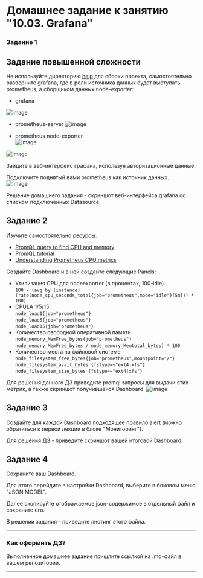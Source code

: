 # Домашнее задание к занятию "10.03. Grafana"
### Задание 1  
## Задание повышенной сложности  

Не используйте директорию [help](https://github.com/AlekseyDrobnyi/netology_devops/tree/main/10.3/help) для сборки проекта, самостоятельно разверните grafana, где в 
роли источника данных будет выступать prometheus, а сборщиком данных node-exporter:
- grafana  

![image](https://user-images.githubusercontent.com/99823951/213972209-6070ad5a-f80e-4c9e-803e-cb8840272eb7.png)

- prometheus-server
![image](https://user-images.githubusercontent.com/99823951/213914539-3d24eeb1-22a0-4f23-942d-76f1ca965068.png)


- prometheus node-exporter  
![image](https://user-images.githubusercontent.com/99823951/213914910-1b97a62e-e8a7-420f-8e59-0ec424bc85c1.png)

![image](https://user-images.githubusercontent.com/99823951/213915160-2a6931ac-110f-4087-8222-9b54ed04374e.png)


Зайдите в веб-интерфейс графана, используя авторизационные данные.

Подключите поднятый вами prometheus как источник данных.  
![image](https://user-images.githubusercontent.com/99823951/213973675-f63b1275-074e-4457-96f1-1a61fa90e63b.png)


Решение домашнего задания - скриншот веб-интерфейса grafana со списком подключенных Datasource.

## Задание 2
Изучите самостоятельно ресурсы:
- [PromQL query to find CPU and memory](https://stackoverflow.com/questions/62770744/promql-query-to-find-cpu-and-memory-used-for-the-last-week)
- [PromQL tutorial](https://valyala.medium.com/promql-tutorial-for-beginners-9ab455142085)
- [Understanding Prometheus CPU metrics](https://www.robustperception.io/understanding-machine-cpu-usage)

Создайте Dashboard и в ней создайте следующие Panels:
- Утилизация CPU для nodeexporter (в процентах, 100-idle)  
````100 - (avg by (instance)(rate(node_cpu_seconds_total{job="prometheus",mode="idle"}[5m])) * 100)````
- CPULA 1/5/15  
```node_load1{job="prometheus"}```   
```node_load5{job="prometheus"}```   
```node_load15{job="prometheus"}```  
- Количество свободной оперативной памяти  
```node_memory_MemFree_bytes{job="prometheus"}```  
```node_memory_MemFree_bytes / node_memory_Memtotal_bytes) * 100``` 
- Количество места на файловой системе  
```node_filesystem_free_bytes{job="prometheus",mountpoint="/"}```
```node_filesystem_avail_bytes {fstype=~"ext4|xfs"}```
```node_filesystem_size_bytes {fstype=~"ext4|xfs"}```


Для решения данного ДЗ приведите promql запросы для выдачи этих метрик, а также скриншот получившейся Dashboard.
![image](https://user-images.githubusercontent.com/99823951/213990800-8e70dd6e-a3f1-439a-96f2-4ebcc550ff8c.png)



## Задание 3
Создайте для каждой Dashboard подходящее правило alert (можно обратиться к первой лекции в блоке "Мониторинг").

Для решения ДЗ - приведите скриншот вашей итоговой Dashboard.

## Задание 4
Сохраните ваш Dashboard.

Для этого перейдите в настройки Dashboard, выберите в боковом меню "JSON MODEL".

Далее скопируйте отображаемое json-содержимое в отдельный файл и сохраните его.

В решении задания - приведите листинг этого файла.

---

### Как оформить ДЗ?

Выполненное домашнее задание пришлите ссылкой на .md-файл в вашем репозитории.

---
